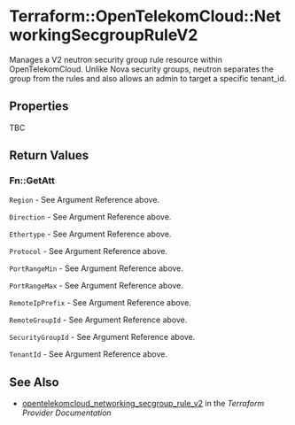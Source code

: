 # Terraform::OpenTelekomCloud::NetworkingSecgroupRuleV2

Manages a V2 neutron security group rule resource within OpenTelekomCloud.
Unlike Nova security groups, neutron separates the group from the rules
and also allows an admin to target a specific tenant_id.

## Properties

TBC

## Return Values

### Fn::GetAtt

`Region` - See Argument Reference above.

`Direction` - See Argument Reference above.

`Ethertype` - See Argument Reference above.

`Protocol` - See Argument Reference above.

`PortRangeMin` - See Argument Reference above.

`PortRangeMax` - See Argument Reference above.

`RemoteIpPrefix` - See Argument Reference above.

`RemoteGroupId` - See Argument Reference above.

`SecurityGroupId` - See Argument Reference above.

`TenantId` - See Argument Reference above.

## See Also

* [opentelekomcloud_networking_secgroup_rule_v2](https://www.terraform.io/docs/providers/opentelekomcloud/r/networking_secgroup_rule_v2.html) in the _Terraform Provider Documentation_